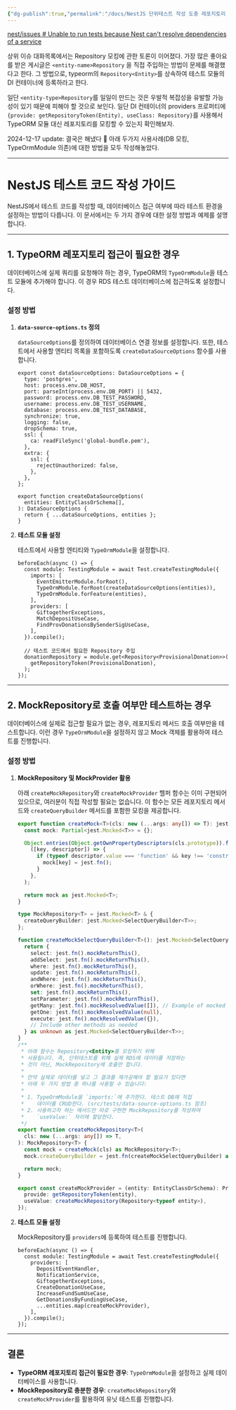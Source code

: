 ```yaml
---
{"dg-publish":true,"permalink":"/docs/NestJS 단위테스트 작성 도중 레포지토리 모킹 관련한 문제/","title":"NestJS 단위테스트 작성 도중 레포지토리 모킹 관련한 문제"}
---
```


[nest/issues # Unable to run tests because Nest can't resolve dependencies of a service](https://github.com/nestjs/nest/issues/363)

상위 이슈 대화목록에서는 Repository 모킹에 관한 토론이 이어졌다. 가장 많은 좋아요를 받은 게시글은 `<entity-name>Repository` 을 직접 주입하는 방법이 문제를 해결했다고 한다. 그 방법으로, typeorm의 `Repository<Entity>`를 상속하여 테스트 모듈의 DI 컨테이너에 등록하라고 한다.

일단 `<entity-type>Repository`를 일일이 만드는 것은 우발적 복잡성을 유발할 가능성이 있기 때문에 피해야 할 것으로 보인다. 일단 DI 컨테이너의 providers 프로퍼티에 `{provide: getRepositoryToken(Entity), useClass: Repository}`를 사용해서 TypeORM 모듈 대신 레포지토리를 모킹할 수 있는지 확인해보자.

2024-12-17 update: 결국은 해냈다 🎉 아래 두가지 사용사례(DB 모킹, TypeOrmModule 의존)에 대한 방법을 모두 작성해놓았다.

---

# NestJS 테스트 코드 작성 가이드

NestJS에서 테스트 코드를 작성할 때, 데이터베이스 접근 여부에 따라 테스트 환경을 설정하는 방법이 다릅니다. 이 문서에서는 두 가지 경우에 대한 설정 방법과 예제를 설명합니다.

---

## 1. TypeORM 레포지토리 접근이 필요한 경우

데이터베이스에 실제 쿼리를 요청해야 하는 경우, TypeORM의 `TypeOrmModule`을 테스트 모듈에 추가해야 합니다. 이 경우 RDS 테스트 데이터베이스에 접근하도록 설정합니다.

### 설정 방법

1. **`data-source-options.ts` 정의**
    
    `dataSourceOptions`를 정의하여 데이터베이스 연결 정보를 설정합니다. 또한, 테스트에서 사용할 엔티티 목록을 포함하도록 `createDataSourceOptions` 함수를 사용합니다.

    ```tsx
    export const dataSourceOptions: DataSourceOptions = {
      type: 'postgres',
      host: process.env.DB_HOST,
      port: parseInt(process.env.DB_PORT) || 5432,
      password: process.env.DB_TEST_PASSWORD,
      username: process.env.DB_TEST_USERNAME,
      database: process.env.DB_TEST_DATABASE,
      synchronize: true,
      logging: false,
      dropSchema: true,
      ssl: {
        ca: readFileSync('global-bundle.pem'),
      },
      extra: {
        ssl: {
          rejectUnauthorized: false,
        },
      },
    };
    
    export function createDataSourceOptions(
      entities: EntityClassOrSchema[],
    ): DataSourceOptions {
      return { ...dataSourceOptions, entities };
    }
    
    ```

2. **테스트 모듈 설정**
    
    테스트에서 사용할 엔티티와 `TypeOrmModule`을 설정합니다.

    ```tsx
    beforeEach(async () => {
      const module: TestingModule = await Test.createTestingModule({
        imports: [
          EventEmitterModule.forRoot(),
          TypeOrmModule.forRoot(createDataSourceOptions(entities)),
          TypeOrmModule.forFeature(entities),
        ],
        providers: [
          GiftogetherExceptions,
          MatchDepositUseCase,
          FindProvDonationsBySenderSigUseCase,
        ],
      }).compile();
    
      // 테스트 코드에서 필요한 Repository 주입
      donationRepository = module.get<Repository<ProvisionalDonation>>(
        getRepositoryToken(ProvisionalDonation),
      );
    });
    
    ```

---

## 2. MockRepository로 호출 여부만 테스트하는 경우

데이터베이스에 실제로 접근할 필요가 없는 경우, 레포지토리 메서드 호출 여부만을 테스트합니다. 이런 경우 `TypeOrmModule`을 설정하지 않고 Mock 객체를 활용하여 테스트를 진행합니다.

### 설정 방법

1. **MockRepository 및 MockProvider 활용**
    
    아래 `createMockRepository`와 `createMockProvider` 헬퍼 함수는 이미 구현되어 있으므로, 여러분이 직접 작성할 필요는 없습니다. 이 함수는 모든 레포지토리 메서드와 `createQueryBuilder` 메서드를 포함한 모킹을 제공합니다.

	```typescript
	export function createMock<T>(cls: new (...args: any[]) => T): jest.Mocked<T> {
	  const mock: Partial<jest.Mocked<T>> = {};
	
	  Object.entries(Object.getOwnPropertyDescriptors(cls.prototype)).forEach(
	    ([key, descriptor]) => {
	      if (typeof descriptor.value === 'function' && key !== 'constructor') {
	        mock[key] = jest.fn();
	      }
	    },
	  );
	
	  return mock as jest.Mocked<T>;
	}
	
	type MockRepository<T> = jest.Mocked<T> & {
	  createQueryBuilder: jest.Mocked<SelectQueryBuilder<T>>;
	};
	
	function createMockSelectQueryBuilder<T>(): jest.Mocked<SelectQueryBuilder<T>> {
	  return {
	    select: jest.fn().mockReturnThis(),
	    addSelect: jest.fn().mockReturnThis(),
	    where: jest.fn().mockReturnThis(),
	    update: jest.fn().mockReturnThis(),
	    andWhere: jest.fn().mockReturnThis(),
	    orWhere: jest.fn().mockReturnThis(),
	    set: jest.fn().mockReturnThis(),
	    setParameter: jest.fn().mockReturnThis(),
	    getMany: jest.fn().mockResolvedValue([]), // Example of mocked result
	    getOne: jest.fn().mockResolvedValue(null),
	    execute: jest.fn().mockResolvedValue({}),
	    // Include other methods as needed
	  } as unknown as jest.Mocked<SelectQueryBuilder<T>>;
	}
    /**
     * 아래 함수는 Repository<Entity>를 모킹하기 위해
     * 사용됩니다. 즉, 단위테스트를 위해 실제 RDS에 데이터를 저장하는
     * 것이 아닌, MockRepository에 호출만 합니다.
     *
     * 만약 실제로 데이터를 넣고 그 결과를 재가공해야 할 필요가 있다면
     * 아래 두 가지 방법 중 하나를 사용할 수 있습니다:
     *
     * 1. TypeOrmModule을 `imports:`에 추가한다. 테스트 DB에 직접
     *    데이터를 CRUD한다. (src/tests/data-source-options.ts 참조)
     * 2. 사용하고자 하는 메서드만 따로 구현한 MockRepository를 작성하여
     *    `useValue:` 자리에 할당한다.
     */
    export function createMockRepository<T>(
      cls: new (...args: any[]) => T,
    ): MockRepository<T> {
      const mock = createMock(cls) as MockRepository<T>;
      mock.createQueryBuilder = jest.fn(createMockSelectQueryBuilder) as any;
    
      return mock;
    }
    
    export const createMockProvider = (entity: EntityClassOrSchema): Provider => ({
      provide: getRepositoryToken(entity),
      useValue: createMockRepository(Repository<typeof entity>),
    });
    
    ```

2. **테스트 모듈 설정**
    
    MockRepository를 `providers`에 등록하여 테스트를 진행합니다.

    ```tsx
    beforeEach(async () => {
      const module: TestingModule = await Test.createTestingModule({
        providers: [
          DepositEventHandler,
          NotificationService,
          GiftogetherExceptions,
          CreateDonationUseCase,
          IncreaseFundSumUseCase,
          GetDonationsByFundingUseCase,
          ...entities.map(createMockProvider),
        ],
      }).compile();
    });
    
    ```

---

## 결론

- **TypeORM 레포지토리 접근이 필요한 경우**: `TypeOrmModule`을 설정하고 실제 데이터베이스를 사용합니다.
- **MockRepository로 충분한 경우**: `createMockRepository`와 `createMockProvider`를 활용하여 유닛 테스트를 진행합니다.
